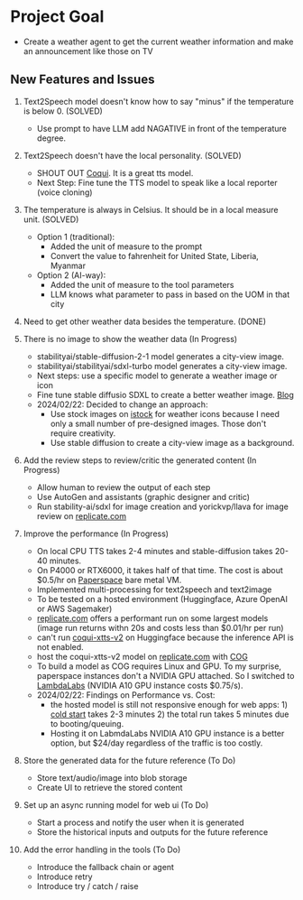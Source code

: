# Project Goal

* Create a weather agent to get the current weather information and make an announcement like those on TV

## New Features and Issues

1. Text2Speech model doesn't know how to say "minus" if the temperature is below 0. (SOLVED)
    * Use prompt to have LLM add NAGATIVE in front of the temperature degree. 

2. Text2Speech doesn't have the local personality. (SOLVED)
    * SHOUT OUT [Coqui](https://github.com/coqui-ai/TTS). It is a great tts model. 
    * Next Step: Fine tune the TTS model to speak like a local reporter (voice cloning)

3. The temperature is always in Celsius. It should be in a local measure unit. (SOLVED)
    * Option 1 (traditional):  
        - Added the unit of measure to the prompt
        - Convert the value to fahrenheit for United State, Liberia, Myanmar
    * Option 2 (AI-way):  
        - Added the unit of measure to the tool parameters
        - LLM knows what parameter to pass in based on the UOM in that city 

4. Need to get other weather data besides the temperature. (DONE)

5. There is no image to show the weather data (In Progress)
    * stabilityai/stable-diffusion-2-1 model generates a city-view image. 
    * stabilityai/stabilityai/sdxl-turbo model generates a city-view image. 
    * Next steps: use a specific model to generate a weather image or icon 
    * Fine tune stable diffusio SDXL to create a better weather image. [Blog](https://replicate.com/blog/fine-tune-sdxl) 
    * 2024/02/22: Decided to change an approach: 
        - Use stock images on [istock](https://www.istockphoto.com/photos/weather-forecast-app) for weather icons because I need only a small number of pre-designed images. Those don't require creativity. 
        - Use stable diffusion to create a city-view image as a background. 

6. Add the review steps to review/critic the generated content (In Progress)
    * Allow human to review the output of each step 
    * Use AutoGen and assistants (graphic designer and critic)
    * Run stability-ai/sdxl for image creation and yorickvp/llava for image review on [replicate.com](https://replicate.com)

7. Improve the performance (In Progress)
    * On local CPU TTS takes 2-4 minutes and stable-diffusion takes 20-40 minutes. 
    * On P4000 or RTX6000, it takes half of that time. The cost is about $0.5/hr on [Paperspace](https://paperspace.com) bare metal VM. 
    * Implemented multi-processing for text2speech and text2image
    * To be tested on a hosted environment (Huggingface, Azure OpenAI or AWS Sagemaker)
    * [replicate.com](https://replicate.com) offers a performant run on some largest models (image run returns withn 20s and costs less than $0.01/hr per run)
    * can't run [coqui-xtts-v2](https://huggingface.co/coqui/XTTS-v2) on Huggingface because the inference API is not enabled. 
    * host the coqui-xtts-v2 model on [replicate.com](https://replicate.com) with [COG](https://replicate.com/docs/guides/push-a-model) 
    * To build a model as COG requires Linux and GPU. To my surprise, paperspace instances don't a NVIDIA GPU attached. So I switched to [LambdaLabs](https://lambdalabs.com/) (NVIDIA A10 GPU instance costs $0.75/s). 
    * 2024/02/22: Findings on Performance vs. Cost: 
        - the hosted model is still not responsive enough for web apps: 1) [cold start](https://replicate.com/docs/how-does-replicate-work#cold-boots) takes 2-3 minutes 2) the total run takes 5 minutes due to booting/queuing. 
        - Hosting it on LabmdaLabs NVIDIA A10 GPU instance is a better option, but $24/day regardless of the traffic is too costly. 

8. Store the generated data for the future reference (To Do)
    * Store text/audio/image into blob storage 
    * Create UI to retrieve the stored content 

9. Set up an async running model for web ui (To Do)
    * Start a process and notify the user when it is generated 
    * Store the historical inputs and outputs for the future reference

10. Add the error handling in the tools (To Do)
    * Introduce the fallback chain or agent
    * Introduce retry 
    * Introduce try / catch / raise

